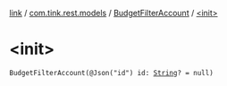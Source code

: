 [link](../../index.md) / [com.tink.rest.models](../index.md) / [BudgetFilterAccount](index.md) / [&lt;init&gt;](./-init-.md)

# &lt;init&gt;

`BudgetFilterAccount(@Json("id") id: `[`String`](https://kotlinlang.org/api/latest/jvm/stdlib/kotlin/-string/index.html)`? = null)`